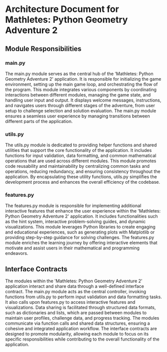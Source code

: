 # Architecture Document for Mathletes: Python Geometry Adventure 2

## Module Responsibilities

### main.py
The main.py module serves as the central hub of the 'Mathletes: Python Geometry Adventure 2' application. It is responsible for initializing the game environment, setting up the main game loop, and orchestrating the flow of the program. This module integrates various components by coordinating interactions between different modules, managing the game state, and handling user input and output. It displays welcome messages, instructions, and navigates users through different stages of the adventure, from user setup to challenge selection and solution evaluation. The main.py module ensures a seamless user experience by managing transitions between different parts of the application.

### utils.py
The utils.py module is dedicated to providing helper functions and shared utilities that support the core functionality of the application. It includes functions for input validation, data formatting, and common mathematical operations that are used across different modules. This module promotes code reusability and maintainability by centralizing common tasks and operations, reducing redundancy, and ensuring consistency throughout the application. By encapsulating these utility functions, utils.py simplifies the development process and enhances the overall efficiency of the codebase.

### features.py
The features.py module is responsible for implementing additional interactive features that enhance the user experience within the 'Mathletes: Python Geometry Adventure 2' application. It includes functionalities such as the hint system, interactive problem-solving guides, and dynamic visualizations. This module leverages Python libraries to create engaging and educational experiences, such as generating plots with Matplotlib or providing step-by-step guidance for solving challenges. The features.py module enriches the learning journey by offering interactive elements that motivate and assist users in their mathematical and programming endeavors.

## Interface Contracts

The modules within the 'Mathletes: Python Geometry Adventure 2' application interact and share data through a well-defined interface contract. The main.py module acts as the central controller, invoking functions from utils.py to perform input validation and data formatting tasks. It also calls upon features.py to access interactive features and visualizations. Data sharing is facilitated through structured data formats, such as dictionaries and lists, which are passed between modules to maintain user profiles, challenge data, and progress tracking. The modules communicate via function calls and shared data structures, ensuring a cohesive and integrated application workflow. The interface contracts are designed to promote modularity, allowing each module to focus on its specific responsibilities while contributing to the overall functionality of the application.
